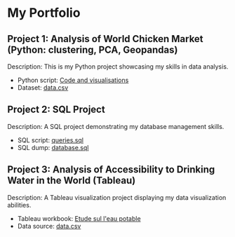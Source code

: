 # My Portfolio

## Project 1: Analysis of World Chicken Market (Python: clustering, PCA, Geopandas)

Description: This is my Python project showcasing my skills in data analysis.

- Python script: [Code and visualisations](Project1/analysis.py](https://github.com/Praemuntiacus/Roman_Portfolio/blob/main/CROITOR_Roman_1_html_062022.html))
- Dataset: [data.csv](Project1/data.csv)

## Project 2: SQL Project

Description: A SQL project demonstrating my database management skills.

- SQL script: [queries.sql](Project2/queries.sql)
- SQL dump: [database.sql](Project2/database.sql)

## Project 3: Analysis of Accessibility to Drinking Water in the World (Tableau)

Description: A Tableau visualization project displaying my data visualization abilities.

- Tableau workbook: [Etude sul l'eau potable]([Project3/visualization.twb](https://public.tableau.com/app/profile/roman4891/viz/Croitorwateraccessproject8/STORY)https://public.tableau.com/app/profile/roman4891/viz/Croitorwateraccessproject8/STORY)
- Data source: [data.csv](Project3/data.csv)
